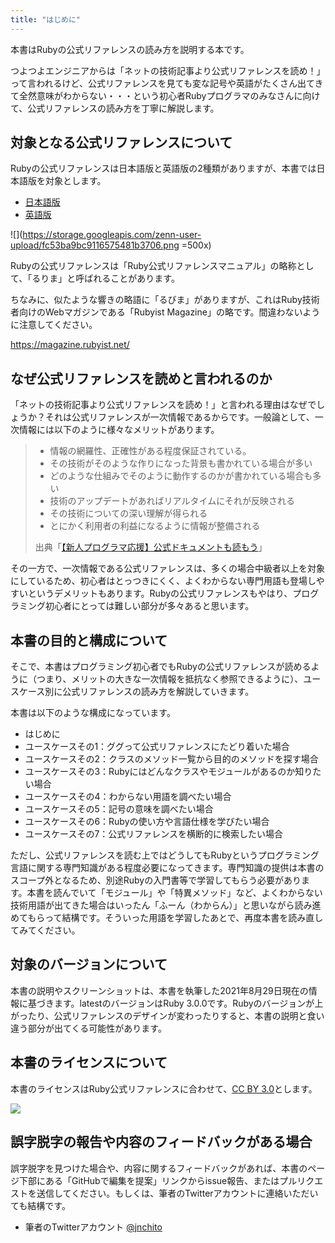 ```yaml
---
title: "はじめに"
---
```


本書はRubyの公式リファレンスの読み方を説明する本です。

つよつよエンジニアからは「ネットの技術記事より公式リファレンスを読め！」って言われるけど、公式リファレンスを見ても変な記号や英語がたくさん出てきて全然意味がわからない・・・という初心者Rubyプログラマのみなさんに向けて、公式リファレンスの読み方を丁寧に解説します。

## 対象となる公式リファレンスについて

Rubyの公式リファレンスは日本語版と英語版の2種類がありますが、本書では日本語版を対象とします。

- [日本語版](https://docs.ruby-lang.org/ja/latest/doc/index.html)
- [英語版](https://docs.ruby-lang.org/en/3.0.0/)

![](https://storage.googleapis.com/zenn-user-upload/fc53ba9bc9116575481b3706.png =500x)

Rubyの公式リファレンスは「Ruby公式リファレンスマニュアル」の略称として、「るりま」と呼ばれることがあります。

ちなみに、似たような響きの略語に「るびま」がありますが、これはRuby技術者向けのWebマガジンである「Rubyist Magazine」の略です。間違わないように注意してください。

https://magazine.rubyist.net/

## なぜ公式リファレンスを読めと言われるのか

「ネットの技術記事より公式リファレンスを読め！」と言われる理由はなぜでしょうか？それは公式リファレンスが一次情報であるからです。一般論として、一次情報には以下のように様々なメリットがあります。

> - 情報の網羅性、正確性がある程度保証されている。
> - その技術がそのような作りになった背景も書かれている場合が多い
> - どのような仕組みでそのように動作するのかが書かれている場合も多い
> - 技術のアップデートがあればリアルタイムにそれが反映される
> - その技術についての深い理解が得られる
> - とにかく利用者の利益になるように情報が整備される
>
> 出典「[【新人プログラマ応援】公式ドキュメントも読もう](https://qiita.com/chooyan_eng/items/cd0d3174b77ff1e02c3f)」

その一方で、一次情報である公式リファレンスは、多くの場合中級者以上を対象にしているため、初心者はとっつきにくく、よくわからない専門用語も登場しやすいというデメリットもあります。Rubyの公式リファレンスもやはり、プログラミング初心者にとっては難しい部分が多々あると思います。

## 本書の目的と構成について

そこで、本書はプログラミング初心者でもRubyの公式リファレンスが読めるように（つまり、メリットの大きな一次情報を抵抗なく参照できるように）、ユースケース別に公式リファレンスの読み方を解説していきます。

本書は以下のような構成になっています。

- はじめに
- ユースケースその1：ググって公式リファレンスにたどり着いた場合
- ユースケースその2：クラスのメソッド一覧から目的のメソッドを探す場合
- ユースケースその3：Rubyにはどんなクラスやモジュールがあるのか知りたい場合
- ユースケースその4：わからない用語を調べたい場合
- ユースケースその5：記号の意味を調べたい場合
- ユースケースその6：Rubyの使い方や言語仕様を学びたい場合
- ユースケースその7：公式リファレンスを横断的に検索したい場合

ただし、公式リファレンスを読む上ではどうしてもRubyというプログラミング言語に関する専門知識がある程度必要になってきます。専門知識の提供は本書のスコープ外となるため、別途Rubyの入門書等で学習してもらう必要があります。本書を読んでいて「モジュール」や「特異メソッド」など、よくわからない技術用語が出てきた場合はいったん「ふーん（わからん）」と思いながら読み進めてもらって結構です。そういった用語を学習したあとで、再度本書を読み直してみてください。

## 対象のバージョンについて

本書の説明やスクリーンショットは、本書を執筆した2021年8月29日現在の情報に基づきます。latestのバージョンはRuby 3.0.0です。Rubyのバージョンが上がったり、公式リファレンスのデザインが変わったりすると、本書の説明と食い違う部分が出てくる可能性があります。

## 本書のライセンスについて

本書のライセンスはRuby公式リファレンスに合わせて、[CC BY 3.0](https://creativecommons.org/licenses/by/3.0/deed.ja)とします。

![](https://storage.googleapis.com/zenn-user-upload/02c2cf1c4be07cf0eb666f88.png)

## 誤字脱字の報告や内容のフィードバックがある場合

誤字脱字を見つけた場合や、内容に関するフィードバックがあれば、本書のページ下部にある「GitHubで編集を提案」リンクからissue報告、またはプルリクエストを送信してください。もしくは、筆者のTwitterアカウントに連絡いただいても結構です。

- 筆者のTwitterアカウント [@jnchito](https://twitter.com/jnchito)
